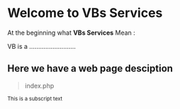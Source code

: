 # Welcome to **VBs Services**  

At the beginning what **VBs Services**  Mean : 

VB is a ..........................


## Here we have a web page desciption 

> index.php

<sub>This is a subscript text</sub>
